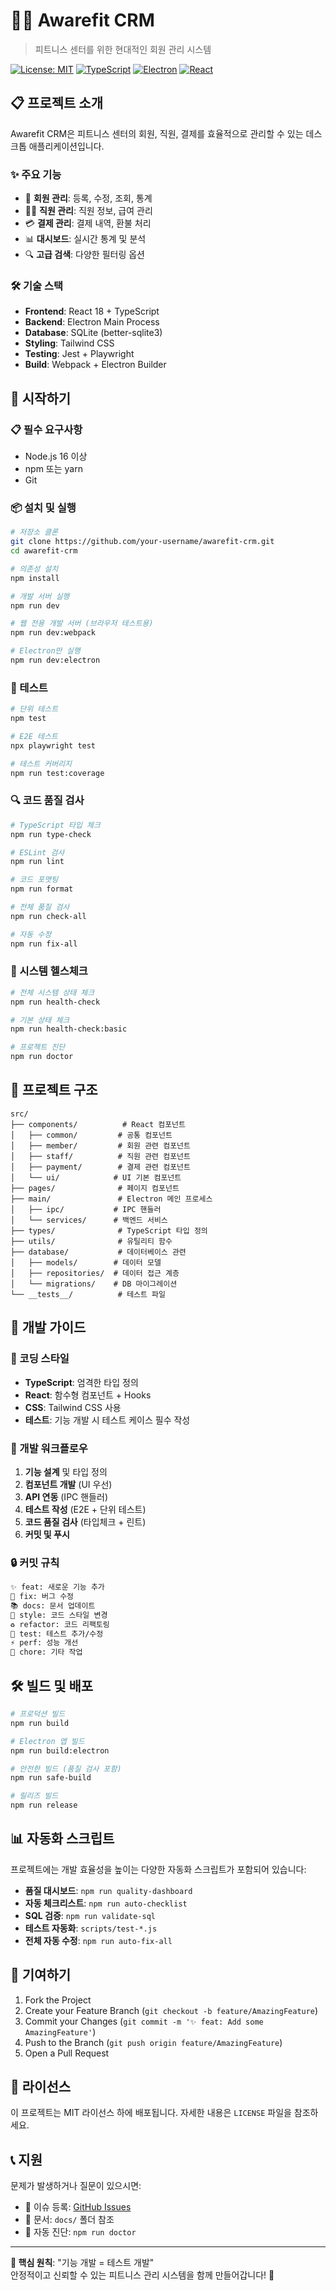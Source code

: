 # 🏋️‍♂️ Awarefit CRM

> 피트니스 센터를 위한 현대적인 회원 관리 시스템

[![License: MIT](https://img.shields.io/badge/License-MIT-yellow.svg)](https://opensource.org/licenses/MIT)
[![TypeScript](https://img.shields.io/badge/TypeScript-4.9+-blue.svg)](https://www.typescriptlang.org/)
[![Electron](https://img.shields.io/badge/Electron-Latest-brightgreen.svg)](https://www.electronjs.org/)
[![React](https://img.shields.io/badge/React-18+-blue.svg)](https://reactjs.org/)

## 📋 프로젝트 소개

Awarefit CRM은 피트니스 센터의 회원, 직원, 결제를 효율적으로 관리할 수 있는 데스크톱 애플리케이션입니다.

### ✨ 주요 기능

- 👥 **회원 관리**: 등록, 수정, 조회, 통계
- 👨‍💼 **직원 관리**: 직원 정보, 급여 관리
- 💳 **결제 관리**: 결제 내역, 환불 처리
- 📊 **대시보드**: 실시간 통계 및 분석
- 🔍 **고급 검색**: 다양한 필터링 옵션

### 🛠️ 기술 스택

- **Frontend**: React 18 + TypeScript
- **Backend**: Electron Main Process
- **Database**: SQLite (better-sqlite3)
- **Styling**: Tailwind CSS
- **Testing**: Jest + Playwright
- **Build**: Webpack + Electron Builder

## 🚀 시작하기

### 📋 필수 요구사항

- Node.js 16 이상
- npm 또는 yarn
- Git

### 📦 설치 및 실행

```bash
# 저장소 클론
git clone https://github.com/your-username/awarefit-crm.git
cd awarefit-crm

# 의존성 설치
npm install

# 개발 서버 실행
npm run dev

# 웹 전용 개발 서버 (브라우저 테스트용)
npm run dev:webpack

# Electron만 실행
npm run dev:electron
```

### 🧪 테스트

```bash
# 단위 테스트
npm test

# E2E 테스트
npx playwright test

# 테스트 커버리지
npm run test:coverage
```

### 🔍 코드 품질 검사

```bash
# TypeScript 타입 체크
npm run type-check

# ESLint 검사
npm run lint

# 코드 포맷팅
npm run format

# 전체 품질 검사
npm run check-all

# 자동 수정
npm run fix-all
```

### 🏥 시스템 헬스체크

```bash
# 전체 시스템 상태 체크
npm run health-check

# 기본 상태 체크
npm run health-check:basic

# 프로젝트 진단
npm run doctor
```

## 📁 프로젝트 구조

```
src/
├── components/          # React 컴포넌트
│   ├── common/         # 공통 컴포넌트
│   ├── member/         # 회원 관련 컴포넌트
│   ├── staff/          # 직원 관련 컴포넌트
│   ├── payment/        # 결제 관련 컴포넌트
│   └── ui/            # UI 기본 컴포넌트
├── pages/              # 페이지 컴포넌트
├── main/               # Electron 메인 프로세스
│   ├── ipc/           # IPC 핸들러
│   └── services/      # 백엔드 서비스
├── types/              # TypeScript 타입 정의
├── utils/              # 유틸리티 함수
├── database/           # 데이터베이스 관련
│   ├── models/        # 데이터 모델
│   ├── repositories/  # 데이터 접근 계층
│   └── migrations/    # DB 마이그레이션
└── __tests__/          # 테스트 파일
```

## 🔧 개발 가이드

### 📝 코딩 스타일

- **TypeScript**: 엄격한 타입 정의
- **React**: 함수형 컴포넌트 + Hooks
- **CSS**: Tailwind CSS 사용
- **테스트**: 기능 개발 시 테스트 케이스 필수 작성

### 🎯 개발 워크플로우

1. **기능 설계** 및 타입 정의
2. **컴포넌트 개발** (UI 우선)
3. **API 연동** (IPC 핸들러)
4. **테스트 작성** (E2E + 단위 테스트)
5. **코드 품질 검사** (타입체크 + 린트)
6. **커밋 및 푸시**

### 🔒 커밋 규칙

```bash
✨ feat: 새로운 기능 추가
🐛 fix: 버그 수정
📚 docs: 문서 업데이트
💄 style: 코드 스타일 변경
♻️ refactor: 코드 리팩토링
🧪 test: 테스트 추가/수정
⚡ perf: 성능 개선
🔧 chore: 기타 작업
```

## 🛠️ 빌드 및 배포

```bash
# 프로덕션 빌드
npm run build

# Electron 앱 빌드
npm run build:electron

# 안전한 빌드 (품질 검사 포함)
npm run safe-build

# 릴리즈 빌드
npm run release
```

## 📊 자동화 스크립트

프로젝트에는 개발 효율성을 높이는 다양한 자동화 스크립트가 포함되어 있습니다:

- **품질 대시보드**: `npm run quality-dashboard`
- **자동 체크리스트**: `npm run auto-checklist`
- **SQL 검증**: `npm run validate-sql`
- **테스트 자동화**: `scripts/test-*.js`
- **전체 자동 수정**: `npm run auto-fix-all`

## 🤝 기여하기

1. Fork the Project
2. Create your Feature Branch (`git checkout -b feature/AmazingFeature`)
3. Commit your Changes (`git commit -m '✨ feat: Add some AmazingFeature'`)
4. Push to the Branch (`git push origin feature/AmazingFeature`)
5. Open a Pull Request

## 📄 라이선스

이 프로젝트는 MIT 라이선스 하에 배포됩니다. 자세한 내용은 `LICENSE` 파일을 참조하세요.

## 📞 지원

문제가 발생하거나 질문이 있으시면:

- 📧 이슈 등록: [GitHub Issues](https://github.com/your-username/awarefit-crm/issues)
- 📖 문서: `docs/` 폴더 참조
- 🔧 자동 진단: `npm run doctor`

---

**🎯 핵심 원칙**: "기능 개발 = 테스트 개발"  
안정적이고 신뢰할 수 있는 피트니스 관리 시스템을 함께 만들어갑니다! 💪
